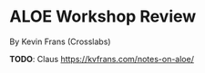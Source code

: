 # ALOE Workshop Review
By Kevin Frans (Crosslabs)

**TODO**: Claus
https://kvfrans.com/notes-on-aloe/
